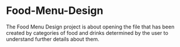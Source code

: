 # Food-Menu-Design

The Food Menu Design project is about opening the file that has been created by categories of food and drinks determined by the user to understand further details about them. 
